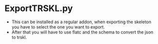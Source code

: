 # ExportTRSKL.py
 - This can be installed as a regular addon, when exporting the skeleton you have to select the one you want to export.
 - After that you will have to use flatc and the schema to convert the json to trskl.